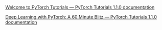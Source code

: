 [Welcome to PyTorch Tutorials — PyTorch Tutorials 1.1.0 documentation](https://pytorch.org/tutorials/)

[Deep Learning with PyTorch: A 60 Minute Blitz — PyTorch Tutorials 1.1.0 documentation](https://pytorch.org/tutorials/beginner/deep_learning_60min_blitz.html)
